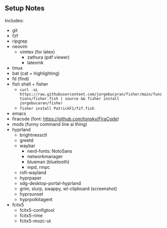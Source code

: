 ## Setup Notes

Includes:
+ git
+ fzf
+ ripgrep
+ neovim
  - vimtex (for latex)
    * zathura (pdf viewer)
    * latexmk
+ tmux
+ bat (cat + highlighting)
+ fd (find)
+ fish shell + fisher
  - `curl -sL https://raw.githubusercontent.com/jorgebucaran/fisher/main/functions/fisher.fish | source && fisher install jorgebucaran/fisher`
  - `fisher install PatrickF1/fzf.fish`
+ emacs
+ firacode (font: https://github.com/tonsky/FiraCode)
+ mods (funny command line ai thing)
+ hyprland
  - brightnessctl
  - greetd
  - waybar
    * nerd-fonts: NotoSans
    * networkmanager
    * blueman (bluetooth)
    * mpd, rmpc
  - rofi-wayland
  - hyprpaper
  - xdg-desktop-portal-hyprland
  - grim, slurp, swappy, wl-clipboard (screenshot)
  - hyprsunset
  - hyprpolkitagent
+ fcitx5
  - fcitx5-configtool
  - fcitx5-rime
  - fcitx5-mozc-ut
